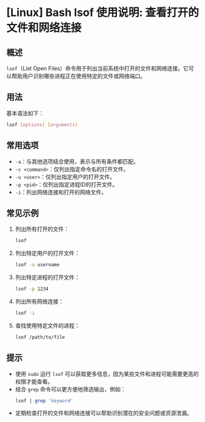 # [Linux] Bash lsof 使用说明: 查看打开的文件和网络连接

## 概述
`lsof`（List Open Files）命令用于列出当前系统中打开的文件和网络连接。它可以帮助用户识别哪些进程正在使用特定的文件或网络端口。

## 用法
基本语法如下：
```bash
lsof [options] [arguments]
```

## 常用选项
- `-a`：与其他选项结合使用，表示与所有条件都匹配。
- `-c <command>`：仅列出指定命令名的打开文件。
- `-u <user>`：仅列出指定用户的打开文件。
- `-p <pid>`：仅列出指定进程ID的打开文件。
- `-i`：列出网络连接和打开的网络文件。

## 常见示例
1. 列出所有打开的文件：
   ```bash
   lsof
   ```

2. 列出特定用户的打开文件：
   ```bash
   lsof -u username
   ```

3. 列出特定进程的打开文件：
   ```bash
   lsof -p 1234
   ```

4. 列出所有网络连接：
   ```bash
   lsof -i
   ```

5. 查找使用特定文件的进程：
   ```bash
   lsof /path/to/file
   ```

## 提示
- 使用 `sudo` 运行 `lsof` 可以获取更多信息，因为某些文件和进程可能需要更高的权限才能查看。
- 结合 `grep` 命令可以更方便地筛选输出，例如：
  ```bash
  lsof | grep 'keyword'
  ```
- 定期检查打开的文件和网络连接可以帮助识别潜在的安全问题或资源泄漏。